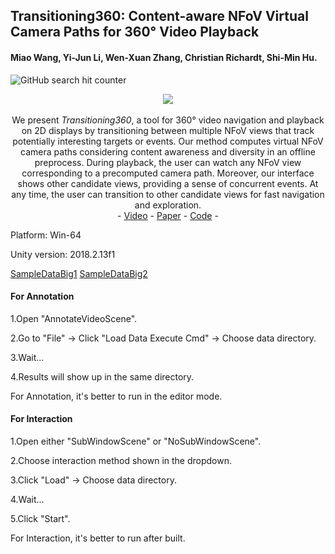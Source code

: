 ## Transitioning360: Content-aware NFoV Virtual Camera Paths for 360° Video Playback


#### Miao Wang, Yi-Jun Li, Wen-Xuan Zhang, Christian Richardt, Shi-Min Hu.

![GitHub search hit counter](https://img.shields.io/github/search/yaoling1997/Transitioning360/goto)

<p align="center"> 
<img src="https://github.com/yaoling1997/Transitioning360/blob/master/doc/media/3InterestingMen666.gif?raw=true">
<br>
<br>
We present <i>Transitioning360</i>, a tool for 360° video navigation and playback on 2D displays by transitioning between multiple NFoV views that track potentially interesting targets or events. Our method computes virtual NFoV camera paths considering content awareness and diversity in an offline preprocess. During playback, the user can watch any NFoV view corresponding to a precomputed camera path. Moreover, our interface shows other candidate views, providing a sense of concurrent events. At any time, the user can transition to other candidate views for fast navigation and exploration.
<br>
- <a href="https://vimeo.com/456945096">Video</a> - <a href="https://core.ac.uk/download/pdf/334410113.pdf">Paper</a> - <a href="https://github.com/yaoling1997/Transitioning360/tree/master/Unity">Code</a> - </p>

Platform: Win-64

Unity version: 2018.2.13f1

[SampleDataBig1](https://drive.google.com/file/d/1C1Pg7E5dxb4ovEUSEkK77iFr8SOQnIV8/view?usp=sharing)
[SampleDataBig2](https://drive.google.com/file/d/1CiL822AM4T6XkW3NTqh4bFP1xz4uXGNz/view?usp=sharing)

#### For Annotation

1.Open "AnnotateVideoScene".

2.Go to "File" -> Click "Load Data Execute Cmd" -> Choose data directory.

3.Wait...

4.Results will show up in the same directory. 

For Annotation, it's better to run in the editor mode.

#### For Interaction

1.Open either "SubWindowScene" or "NoSubWindowScene".

2.Choose interaction method shown in the dropdown.

3.Click "Load" -> Choose data directory.

4.Wait...

5.Click "Start".

For Interaction, it's better to run after built.
